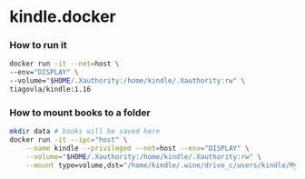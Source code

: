 # kindle.docker

### How to run it

``` bash
docker run -it --net=host \
--env="DISPLAY" \
--volume="$HOME/.Xauthority:/home/kindle/.Xauthority:rw" \
tiagovla/kindle:1.16
```

### How to mount books to a folder

``` bash
mkdir data # books will be saved here
docker run -it --ipc="host" \
    --name kindle --privileged --net=host --env="DISPLAY" \
    --volume="$HOME/.Xauthority:/home/kindle/.Xauthority:rw" \
    --mount type=volume,dst="/home/kindle/.wine/drive_c/users/kindle/My Documents/My Kindle Content",volume-driver=local,volume-opt=type=none,volume-opt=o=bind,volume-opt=device=$PWD/data kindle
```
